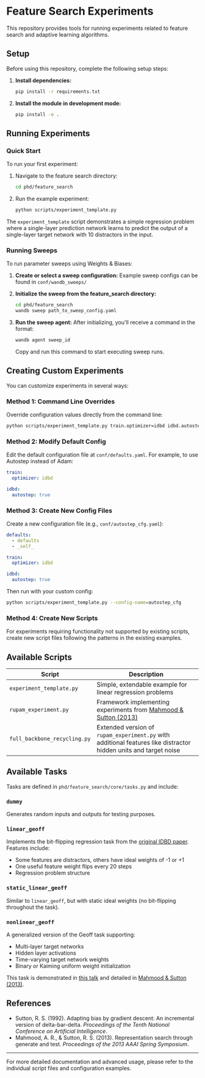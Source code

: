 # Feature Search Experiments

This repository provides tools for running experiments related to feature search and adaptive learning algorithms.

## Setup

Before using this repository, complete the following setup steps:

1. **Install dependencies:**
   ```bash
   pip install -r requirements.txt
   ```

2. **Install the module in development mode:**
   ```bash
   pip install -e .
   ```

## Running Experiments

### Quick Start

To run your first experiment:

1. Navigate to the feature search directory:
   ```bash
   cd phd/feature_search
   ```

2. Run the example experiment:
   ```bash
   python scripts/experiment_template.py
   ```

The `experiment_template` script demonstrates a simple regression problem where a single-layer prediction network learns to predict the output of a single-layer target network with 10 distractors in the input.

### Running Sweeps

To run parameter sweeps using Weights & Biases:

1. **Create or select a sweep configuration:**
   Example sweep configs can be found in `conf/wandb_sweeps/`

2. **Initialize the sweep from the feature_search directory:**
   ```bash
   cd phd/feature_search
   wandb sweep path_to_sweep_config.yaml
   ```

3. **Run the sweep agent:**
   After initializing, you'll receive a command in the format:
   ```bash
   wandb agent sweep_id
   ```
   
   Copy and run this command to start executing sweep runs.

## Creating Custom Experiments

You can customize experiments in several ways:

### Method 1: Command Line Overrides

Override configuration values directly from the command line:

```bash
python scripts/experiment_template.py train.optimizer=idbd idbd.autostep=true
```

### Method 2: Modify Default Config

Edit the default configuration file at `conf/defaults.yaml`. For example, to use Autostep instead of Adam:

```yaml
train:
  optimizer: idbd

idbd:
  autostep: true
```

### Method 3: Create New Config Files

Create a new configuration file (e.g., `conf/autostep_cfg.yaml`):

```yaml
defaults:
  - defaults
  - _self_

train:
  optimizer: idbd

idbd:
  autostep: true
```

Then run with your custom config:

```bash
python scripts/experiment_template.py --config-name=autostep_cfg
```

### Method 4: Create New Scripts

For experiments requiring functionality not supported by existing scripts, create new script files following the patterns in the existing examples.

## Available Scripts

| Script | Description |
|--------|-------------|
| `experiment_template.py` | Simple, extendable example for linear regression problems |
| `rupam_experiment.py` | Framework implementing experiments from [Mahmood & Sutton (2013)](http://incompleteideas.net/papers/MS-AAAIws-2013.pdf) |
| `full_backbone_recycling.py` | Extended version of `rupam_experiment.py` with additional features like distractor hidden units and target noise |

## Available Tasks

Tasks are defined in `phd/feature_search/core/tasks.py` and include:

### `dummy`
Generates random inputs and outputs for testing purposes.

### `linear_geoff`
Implements the bit-flipping regression task from the [original IDBD paper](https://cdn.aaai.org/AAAI/1992/AAAI92-027.pdf). Features include:
- Some features are distractors, others have ideal weights of -1 or +1
- One useful feature weight flips every 20 steps
- Regression problem structure

### `static_linear_geoff`
Similar to `linear_geoff`, but with static ideal weights (no bit-flipping throughout the task).

### `nonlinear_geoff`
A generalized version of the Geoff task supporting:
- Multi-layer target networks
- Hidden layer activations
- Time-varying target network weights
- Binary or Kaiming uniform weight initialization

This task is demonstrated in [this talk](https://youtu.be/qcdNaVAyeQ4?si=Tc2xkqTTvVJnKu_S) and detailed in [Mahmood & Sutton (2013)](http://incompleteideas.net/papers/MS-AAAIws-2013.pdf).

## References

- Sutton, R. S. (1992). Adapting bias by gradient descent: An incremental version of delta-bar-delta. *Proceedings of the Tenth National Conference on Artificial Intelligence*.
- Mahmood, A. R., & Sutton, R. S. (2013). Representation search through generate and test. *Proceedings of the 2013 AAAI Spring Symposium*.

---

For more detailed documentation and advanced usage, please refer to the individual script files and configuration examples.
